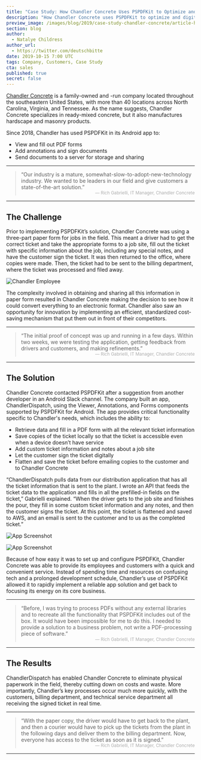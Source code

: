 ```yaml
---
title: "Case Study: How Chandler Concrete Uses PSPDFKit to Optimize and Digitize Its Employees' Document Workflow in the Field"
description: "How Chandler Concrete uses PSPDFKit to optimize and digitize its employees' document workflow in the field."
preview_image: /images/blog/2019/case-study-chandler-concrete/article-header.png
section: blog
author:
  - Natalye Childress
author_url:
  - https://twitter.com/deutschbitte
date: 2019-10-15 7:00 UTC
tags: Company, Customers, Case Study
cta: sales
published: true
secret: false
---
```


[Chandler Concrete][] is a family-owned and -run company located throughout the southeastern United States, with more than 40 locations across North Carolina, Virginia, and Tennessee. As the name suggests, Chandler Concrete specializes in ready-mixed concrete, but it also manufactures hardscape and masonry products.

Since 2018, Chandler has used PSPDFKit in its Android app to:

- View and fill out PDF forms
- Add annotations and sign documents
- Send documents to a server for storage and sharing

---

> “Our industry is a mature, somewhat-slow-to-adopt-new-technology industry. We wanted to be leaders in our field and give customers a state-of-the-art solution.”<br><small style="display:block;text-align:right;opacity:0.5;">— Rich Gabrielli, IT Manager, Chandler Concrete</small>

---

## The Challenge

Prior to implementing PSPDFKit’s solution, Chandler Concrete was using a three-part paper form for jobs in the field. This meant a driver had to get the correct ticket and take the appropriate forms to a job site, fill out the ticket with specific information about the job, including any special notes, and have the customer sign the ticket. It was then returned to the office, where copies were made. Then, the ticket had to be sent to the billing department, where the ticket was processed and filed away.

![Chandler Employee](/images/blog/2019/case-study-chandler-concrete/chandler-employee.png)

The complexity involved in obtaining and sharing all this information in paper form resulted in Chandler Concrete making the decision to see how it could convert everything to an electronic format. Chandler also saw an opportunity for innovation by implementing an efficient, standardized cost-saving mechanism that put them out in front of their competitors.

---

> “The initial proof of concept was up and running in a few days. Within two weeks, we were testing the application, getting feedback from drivers and customers, and making refinements.”<br><small style="display:block;text-align:right;opacity:0.5;">— Rich Gabrielli, IT Manager, Chandler Concrete</small>

---

## The Solution

Chandler Concrete contacted PSPDFKit after a suggestion from another developer in an Android Slack channel. The company built an app, ChandlerDispatch, using the Viewer, Annotations, and Forms components supported by PSPDFKit for Android. The app provides critical functionality specific to Chandler's needs, which includes the ability to:

- Retrieve data and fill in a PDF form with all the relevant ticket information
- Save copies of the ticket locally so that the ticket is accessible even when a device doesn’t have service
- Add custom ticket information and notes about a job site
- Let the customer sign the ticket digitally
- Flatten and save the ticket before emailing copies to the customer and to Chandler Concrete

“ChandlerDispatch pulls data from our distribution application that has all the ticket information that is sent to the plant. I wrote an API that feeds the ticket data to the application and fills in all the prefilled-in fields on the ticket,” Gabrielli explained. “When the driver gets to the job site and finishes the pour, they fill in some custom ticket information and any notes, and then the customer signs the ticket. At this point, the ticket is flattened and saved to AWS, and an email is sent to the customer and to us as the completed ticket.”

![App Screenshot](/images/blog/2019/case-study-chandler-concrete/app-screenshot-1.png#img-no-shadow)

![App Screenshot](/images/blog/2019/case-study-chandler-concrete/app-screenshot-2.png#img-no-shadow)

Because of how easy it was to set up and configure PSPDFKit, Chandler Concrete was able to provide its employees and customers with a quick and convenient service. Instead of spending time and resources on confusing tech and a prolonged development schedule, Chandler’s use of PSPDFKit allowed it to rapidly implement a reliable app solution and get back to focusing its energy on its core business.

---

> “Before, I was trying to process PDFs without any external libraries and to recreate all the functionality that PSPDFKit includes out of the box. It would have been impossible for me to do this. I needed to provide a solution to a business problem, not write a PDF-processing piece of software.”<br><small style="display:block;text-align:right;opacity:0.5;">— Rich Gabrielli, IT Manager, Chandler Concrete</small>

---

## The Results

ChandlerDispatch has enabled Chandler Concrete to eliminate physical paperwork in the field, thereby cutting down on costs and waste. More importantly, Chandler’s key processes occur much more quickly, with the customers, billing department, and technical service department all receiving the signed ticket in real time.

---

> “With the paper copy, the driver would have to get back to the plant, and then a courier would have to pick up the tickets from the plant in the following days and deliver them to the billing department. Now, everyone has access to the ticket as soon as it is signed.”<br><small style="display:block;text-align:right;opacity:0.5;">— Rich Gabrielli, IT Manager, Chandler Concrete</small>

---

[chandler concrete]: https://www.chandlerconcrete.com/index.php
